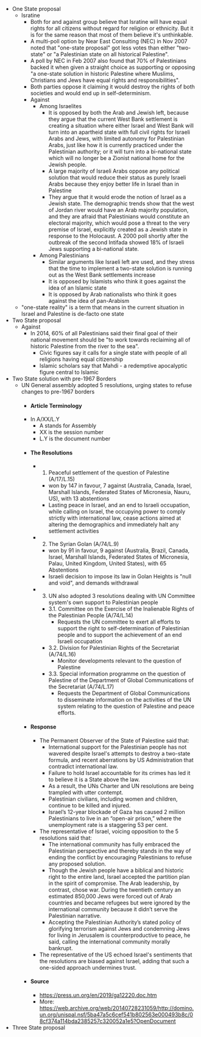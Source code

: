 - One State proposal
	- Isratine
		- Both for and against group believe that Isratine will have equal rights for all citizens without regard for religion or ethnicity. But it is for the same reason that most of them believe it's unthinkable.
		- A multi-poll option by Near East Consulting (NEC) in Nov 2007 noted that "one-state proposal" got less votes than either "two-state" or "a Palestinian state on all historical Palestine".
		- A poll by NEC in Feb 2007 also found that 70% of Palestinians backed it when given a straight choice as supporting or opposing "a one-state solution in historic Palestine where Muslims, Christians and Jews have equal rights and responsibilities".
		- Both parties oppose it claiming it would destroy the rights of both societies and would end up in self-determinism.
		- Against
			- Among Israelites
				- It is opposed by both the Arab and Jewish left, because they argue that the current West Bank settlement is creating a situation where either Israel and West Bank will turn into an apartheid state with full civil rights for Israeli Arabs and Jews, with limited autonomy for Palestinian Arabs, just like how it is currently practiced under the Palestinian authority; or it will turn into a bi-national state which will no longer be a Zionist national home for the Jewish people.
				- A large majority of Israeli Arabs oppose any political solution that would reduce their status as purely Israeli Arabs because they enjoy better life in Israel than in Palestine
				- They argue that it would erode the notion of Israel as a Jewish state. The demographic trends show that the west of Jordan river would have an Arab majority population, and they are afraid that Palestinians would constitute an electoral majority, which would pose a threat to the very premise of Israel, explicitly created as a Jewish state in response to the Holocaust. A 2000 poll shortly after the outbreak of the second Intifada showed 18% of Israeli Jews supporting a bi-national state.
			- Among Palestinians
				- Similar arguments like Israeli left are used, and they stress that the time to implement a two-state solution is running out as the West Bank settlements increase
				- It is opposed by Islamists who think it goes against the idea of an Islamic state
				- It is opposed by Arab nationalists who think it goes against the idea of pan-Arabism
	- "one-state reality" is a term that means in the current situation in Israel and Palestine is de-facto one state 
- Two State proposal
	- Against
		- In 2014, 60% of all Palestinians said their final goal of their national movement should be "to work towards reclaiming all of historic Palestine from the river to the sea".
			- Civic figures say it calls for a single state with people of all religions having equal citizenship
			- Islamic scholars say that Mahdi - a redemptive apocalyptic figure central to Islamic 
- Two State solution with pre-1967 Borders
	- UN General assembly adopted 5 resolutions, urging states to refuse changes to pre-1967 borders
		- #### Article Terminology
		- In A/XX/L.Y
			- A stands for Assembly
			- XX is the session number
			- L.Y is the document number
		- #### The Resolutions
			- 1. Peaceful settlement of the question of Palestine (A/17/L.15)
				- won by 147 in favour, 7 against (Australia, Canada, Israel, Marshall Islands, Federated States of Micronesia, Nauru, US), with 13 abstentions
				- Lasting peace in Israel, and an end to Israeli occupation, while calling on Israel, the occupying power to comply strictly with international law, cease actions aimed at altering the demographics and immediately halt any settlement activities
			- 2. The Syrian Golan (A/74/L.9)
				- won by 91 in favour, 9 against (Australia, Brazil, Canada, Israel, Marshall Islands, Federated States of Micronesia, Palau, United Kingdom, United States),  with 65 Abstentions
				- Israeli decision to impose its law in Golan Heights is "null and void", and demands withdrawal
			- 3. UN also adopted 3 resolutions dealing with UN Committee system's own support to Palestinian people
				- 3.1. Committee on the Exercise of the Inalienable Rights of the Palestinian People (A/74/L.14)
					- Requests the UN committee to exert all efforts to support the right to self-determination of Palestinian people and to support the achievement of an end Israeli occupation
				- 3.2. Division for Palestinian Rights of the Secretariat (A/74/L.16)
					- Monitor developments relevant to the question of Palestine
				- 3.3. Special information programme on the question of Palestine of the Department of Global Communications of the Secretariat (A/74/L.17)
					- Requests the Department of Global Communications to disseminate information on the activities of the UN system relating to the question of Palestine and peace efforts.
		- #### Response
			- The Permanent Observer of the State of Palestine said that:
				- International support for the Palestinian people has not wavered despite Israel's attempts to destroy a two-state formula, and recent aberrations by US Administration that contradict international law.
				- Failure to hold Israel accountable for its crimes has led it to believe it is a State above the law. 
				- As a result, the UNs Charter and UN resolutions are being trampled with utter contempt.
				- Palestinian civilians, including women and children, continue to be killed and injured.
				- Israel’s 12-year blockade of Gaza has caused 2 million Palestinians to live in an “open-air prison,” where the unemployment rate is a staggering 53 per cent.
			- The representative of Israel, voicing opposition to the 5 resolutions said that:
				- The international community has fully embraced the Palestinian perspective and thereby stands in the way of ending the conflict by encouraging Palestinians to refuse any proposed solution.
				- Though the Jewish people have a biblical and historic right to the entire land, Israel accepted the partition plan in the spirit of compromise. The Arab leadership, by contrast, chose war. During the twentieth century an estimated 850,000 Jews were forced out of Arab countries and became refugees but were ignored by the international community because it didn’t serve the Palestinian narrative.
				- Accepting the Palestinian Authority’s stated policy of glorifying terrorism against Jews and condemning Jews for living in Jerusalem is counterproductive to peace, he said, calling the international community morally bankrupt.
			- The representative of the US echoed Israel's sentiments that the resolutions are biased against Israel, adding that such a one-sided approach undermines trust.
		- #### Source
			- https://press.un.org/en/2019/ga12220.doc.htm
			- More: https://web.archive.org/web/20140728231059/http://domino.un.org/unispal.nsf/5ba47a5c6cef541b802563e000493b8c/08cf374a114bda2385257c320052a1e5?OpenDocument
- Three State proposal